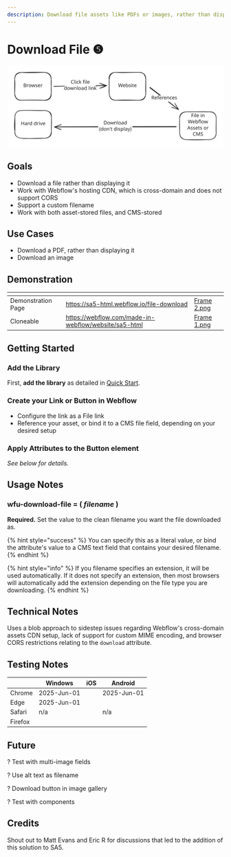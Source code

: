 ```yaml
---
description: Download file assets like PDFs or images, rather than displaying them
---
```


# Download File ❺

<img src="../.gitbook/assets/file.excalidraw (8).svg" alt="" class="gitbook-drawing">

## Goals

* Download a file rather than displaying it&#x20;
* Work with Webflow's hosting CDN, which is cross-domain and does not support CORS &#x20;
* Support a custom filename&#x20;
* Work with both asset-stored files, and CMS-stored &#x20;

## Use Cases&#x20;

* Download a PDF, rather than displaying it&#x20;
* Download an image&#x20;

## Demonstration

<table data-view="cards"><thead><tr><th></th><th data-type="content-ref"></th><th data-hidden data-card-cover data-type="files"></th></tr></thead><tbody><tr><td>Demonstration Page</td><td><a href="https://sa5-html.webflow.io/file-download">https://sa5-html.webflow.io/file-download</a></td><td><a href="../.gitbook/assets/Frame 2.png">Frame 2.png</a></td></tr><tr><td>Cloneable</td><td><a href="https://webflow.com/made-in-webflow/website/sa5-html">https://webflow.com/made-in-webflow/website/sa5-html</a></td><td><a href="../.gitbook/assets/Frame 1.png">Frame 1.png</a></td></tr></tbody></table>

## Getting Started  <a href="#getting-started-nocode" id="getting-started-nocode"></a>

### Add the Library <a href="#step-1---add-the-library" id="step-1---add-the-library"></a>

First, **add the library** as detailed in [Quick Start](quick-start.md).&#x20;

### Create your Link or Button in Webflow <a href="#step-2---apply-wfu-decode-to-the-html-embed-element-you-want-to-decode" id="step-2---apply-wfu-decode-to-the-html-embed-element-you-want-to-decode"></a>

* Configure the link as a File link &#x20;
* Reference your asset, or bind it to a CMS file field, depending on your desired setup&#x20;

### Apply Attributes to the Button element  <a href="#step-2---apply-wfu-decode-to-the-html-embed-element-you-want-to-decode" id="step-2---apply-wfu-decode-to-the-html-embed-element-you-want-to-decode"></a>

_See below for details._&#x20;

## Usage Notes&#x20;

### wfu-download-file = ( _filename_ )&#x20;

**Required.** Set the value to the clean filename you want the file downloaded as.&#x20;

{% hint style="success" %}
You can specify this as a literal value, or bind the attribute's value to a CMS text field that contains your desired filename.&#x20;
{% endhint %}

{% hint style="info" %}
If you filename specifies an extension, it will be used automatically.  If it does not specify an extension, then most browsers will automatically add the extension depending on the file type you are downloading.&#x20;
{% endhint %}

## Technical Notes&#x20;

Uses a blob approach to sidestep issues regarding Webflow's cross-domain assets CDN setup, lack of support for custom MIME encoding, and browser CORS restrictions relating to the `download` attribute.&#x20;

## Testing Notes

|          | Windows      | iOS  | Android      |
| -------- | ------------ | ---- | ------------ |
| Chrome   | 2025-Jun-01  |      | 2025-Jun-01  |
| Edge     | 2025-Jun-01  |      |              |
| Safari   | n/a          |      | n/a          |
| Firefox  |              |      |              |

## Future&#x20;

? Test with multi-image fields&#x20;

? Use alt text as filename&#x20;

? Download button in image gallery &#x20;

? Test with components&#x20;

## Credits&#x20;

Shout out to Matt Evans and Eric R for discussions that led to the addition of this solution to SA5.&#x20;

